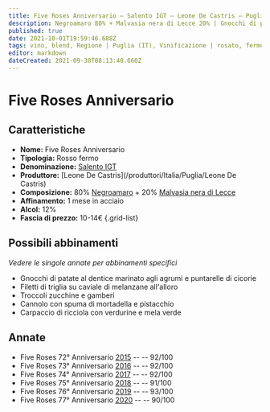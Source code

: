 ```yaml
---
title: Five Roses Anniversario – Salento IGT – Leone De Castris – Puglia (IT) – 10-14€ – 4★-5★
description: Negroamaro 80% + Malvasia nera di Lecce 20% | Gnocchi di patate al dentice – Filetti di triglia – Troccoli zucchine e gamberi – Cannolo con spuma di mortadella e pistacchio – Carpaccio di ricciola
published: true
date: 2021-10-01T19:59:46.688Z
tags: vino, blend, Regione | Puglia (IT), Vinificazione | rosato, fermo, Valutazioni | 5 stelle, negroamaro, Prezzi | 10-14€, malvasia nera di lecce, gnocchi di patate al dentice, filetti di triglia, troccoli zucchine e gamberi, cannolo con spuma di mortadella e pistacchio, carpaccio di ricciola
editor: markdown
dateCreated: 2021-09-30T08:13:40.660Z
---
```


# Five Roses Anniversario

## Caratteristiche
- **Nome:** Five Roses Anniversario
- **Tipologia:** Rosso fermo
- **Denominazione:** [Salento IGT](/denominazioni/Italia/Puglia/IGT/Salento)
- **Produttore:** [Leone De Castris](/produttori/Italia/Puglia/Leone De Castris) 
- **Composizione:** 80% [Negroamaro](/vitigni/Italia/bacca-nera/negroamaro) + 20% [Malvasia nera di Lecce](/vitigni/Italia/bacca-nera/malvasia-nera-di-lecce)
- **Affinamento:** 1 mese in acciaio
- **Alcol:** 12%
- **Fascia di prezzo:** 10-14€
{.grid-list}



## Possibili abbinamenti
*Vedere le singole annate per abbinamenti specifici*

- Gnocchi di patate al dentice marinato agli agrumi e puntarelle di cicorie
- Filetti di triglia su caviale di melanzane all'alloro
- Troccoli zucchine e gamberi
- Cannolo con spuma di mortadella e pistacchio
- Carpaccio di ricciola con verdurine e mela verde

## Annate
- Five Roses 72° Anniversario [2015](vini/Italia/Puglia/Leone-De-Castris/Five-Roses-Anniversario/2015) -- <span class="star-4"></span> -- 92/100
- Five Roses 73° Anniversario [2016](vini/Italia/Puglia/Leone-De-Castris/Five-Roses-Anniversario/2016) -- <span class="star-5"></span> -- 92/100
- Five Roses 74° Anniversario [2017](vini/Italia/Puglia/Leone-De-Castris/Five-Roses-Anniversario/2017) -- <span class="star-5"></span> -- 92/100
- Five Roses 75° Anniversario [2018](vini/Italia/Puglia/Leone-De-Castris/Five-Roses-Anniversario/2018) -- <span class="star-5"></span> -- 91/100
- Five Roses 76° Anniversario [2019](vini/Italia/Puglia/Leone-De-Castris/Five-Roses-Anniversario/2019) -- <span class="star-4"></span> -- 93/100
- Five Roses 77° Anniversario [2020](vini/Italia/Puglia/Leone-De-Castris/Five-Roses-Anniversario/2020) -- <span class="star-4"></span> -- 90/100